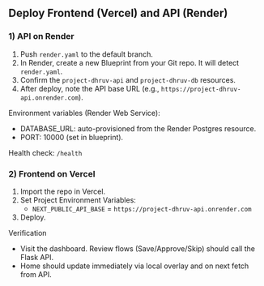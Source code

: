 ## Deploy Frontend (Vercel) and API (Render)

### 1) API on Render

1. Push `render.yaml` to the default branch.
2. In Render, create a new Blueprint from your Git repo. It will detect `render.yaml`.
3. Confirm the `project-dhruv-api` and `project-dhruv-db` resources.
4. After deploy, note the API base URL (e.g., `https://project-dhruv-api.onrender.com`).

Environment variables (Render Web Service):
- DATABASE_URL: auto-provisioned from the Render Postgres resource.
- PORT: 10000 (set in blueprint).

Health check: `/health`

### 2) Frontend on Vercel

1. Import the repo in Vercel.
2. Set Project Environment Variables:
   - `NEXT_PUBLIC_API_BASE` = `https://project-dhruv-api.onrender.com`
3. Deploy.

Verification
- Visit the dashboard. Review flows (Save/Approve/Skip) should call the Flask API.
- Home should update immediately via local overlay and on next fetch from API.


